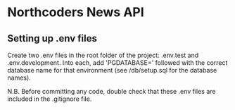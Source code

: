 # Northcoders News API

## Setting up .env files

Create two .env files in the root folder of the project: .env.test and .env.development. Into each, add 'PGDATABASE=' followed with the correct database name for that environment (see /db/setup.sql for the database names).

N.B. Before committing any code, double check that these .env files are included in the .gitignore file.